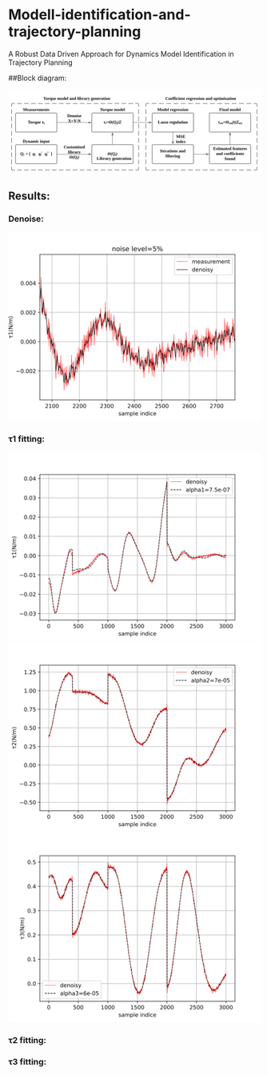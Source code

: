 # Modell-identification-and-trajectory-planning
A Robust Data Driven Approach for Dynamics Model Identification in Trajectory Planning

##Block diagram:
<p align="center">
<img src="model identification and trajectory planning/result_svg/Blank diagram.svg">
</p>

## Results:
### Denoise:
<p align="center">
<img src="model identification and trajectory planning/result_svg/denoise.svg">
</p>

### τ1 fitting:
<p align="left">
<img src="model identification and trajectory planning/result_svg/t1t.svg">
<img src="model identification and trajectory planning/result_svg/t2t.svg">
<img src="model identification and trajectory planning/result_svg/t3t.svg">
</p>

### τ2 fitting:

### τ3 fitting:
